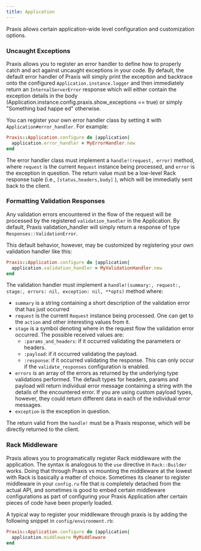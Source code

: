 ```yaml
---
title: Application
---
```


Praxis allows certain application-wide level configuration and customization options.

### Uncaught Exceptions

Praxis allows you to register an error handler to define how to properly catch and act against uncaught exceptions in your code. By default, the default error handler of Praxis will simply print the exception and backtrace onto the configured `Application.instance.logger` and then immediately return an `InternalServerError` response which will either contain the exception details in the body (Application.instance.config.praxis.show_exceptions == true) or simply "Something bad happe
ed" otherwise.

You can register your own error handler class by setting it with `Application#error_handler`. For example:

```ruby
Praxis::Application.configure do |application|
  application.error_handler = MyErrorHandler.new
end
```

The error handler class must implement a `handle!(request, error)` method, where `request` is the current `Request` instance being processed, and `error` is the exception in question. The return value must be a low-level Rack response tuple (i.e., `[status,headers,body]` ), which will be immediatly sent back to the client.

### Formatting Validation Responses

Any validation errors encountered in the flow of the request will be processed by the registered `validation_handler` in the Application. By default, Praxis validation_handler will simply return a response of type `Responses::ValidationError`.

This default behavior, however, may be customized by registering your own validation handler like this:

```ruby
Praxis::Application.configure do |application|
  application.validation_handler = MyValidationHandler.new
end
```

The validation handler must implement a `handle!(summary:, request:, stage:, errors: nil, exception: nil, **opts)` method where:

* `summary` is a string containing a short description of the validation error that has just occurred
* `request` is the current `Request` instance being processed. One can get to the `action` and other interesting values from it.
* `stage` is a symbol denoting where in the request flow the validation error occurred. The possible received values are:
  * `:params_and_headers`: if it occurred validating the parameters or headers.
  * `:payload`: if it occurred validating the payload.
  * `:response`: if it occurred validating the response. This can only occur if the `validate_responses` configuration is enabled.
* `errors` is an array of the errors as returned by the underlying type validations performed. The default types for headers, params and payload will return individual error message containing a string with the details of the encountered error. If you are using custom payload types, however, they could return different data in each of the individual error messages.
* `exception` is the exception in question.

The return valid from the `handle!` must be a Praxis response, which will be directly returned to the client.

### Rack Middleware

Praxis allows you to programatically register Rack middleware with the application. The syntax is analogous to the `use` directive in `Rack::Builder` works. Doing that through Praxis vs mounting the middleware at the lowest with Rack is basically a matter of choice. Sometimes its cleaner to register middleware in your `config.ru` file that is completely detached from the actual API, and sometimes is good to embed certain middleware configurations as part of configuring your Praxis Application after certain pieces of code have been properly loaded.

A typical way to register your middleware through praxis is by adding the following snippet in `config/environment.rb`:

```ruby
Praxis::Application.configure do |application|
  application.middleware MyMiddleware
end
```
